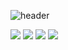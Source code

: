 ![header](https://capsule-render.vercel.app/api?type=rounded&color=83B66D&height=200&section=header&text=For%20the%20precious%20woman%20&render&fontSize=70&fontColor=FFF0B1)

<img src="https://img.shields.io/badge/Java-ED8B00?style=for-the-badge&logo=openjdk&logoColor=white" />
<img src="https://img.shields.io/badge/XML-D14836?style=for-the-badge&logoColor=white" />

<img src="https://img.shields.io/badge/MySQL-00000F?style=for-the-badge&logo=mysql&logoColor=white" />

<img src="https://img.shields.io/badge/Android%20STUDIO-3DDC84?style=for-the-badge&logo=android&logoColor=white" />

